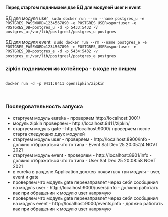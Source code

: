 
#### Перед стартом поднимаем две БД для модулей user и event
БД для модуля user
<code>
sudo docker run --rm --name postgres_u -e POSTGRES_PASSWORD=1234567890 -e POSTGRES_USER=sportuser -e POSTGRES_DB=postgres_u -d -p 5433:5432 -v postgres_u:/var/lib/postgresl/postgres_u  postgres
</code>
<br>
<br>
БД для модуля event
<code>
sudo docker run --rm --name postgres_e -e POSTGRES_PASSWORD=1234567890 -e POSTGRES_USER=sportuser -e POSTGRES_DB=postgres_e -d -p 5434:5432 -v postgres_e:/var/lib/postgresl/postgres_e  postgres
</code>
<br>
### zipkin поднимаем из котейнера - в коде не пишем
<code>
docker run -d -p 9411:9411 openzipkin/zipkin
</code>
<br>
<br>

### Последовательность запуска
- стартуем модуль eureka - проверяем http://localhost:3001/
- модуль zipkin проверяем - http://localhost:9411/zipkin/
- стартуем модуль gate - http://localhost:9000/ проверяем после старта следующих двух модулей
- стартуем модуль user - проверяем - http://localhost:8900/info - должно отбражаться что то типа - Event Sat Dec 25 20:05:24 NOVT 2021
- стартуем модуль event - проверяем - http://localhost:8901/info - должно отбражаться что то типа - User Sat Dec 25 20:08:58 NOVT 2021
- в eureka в разделе Application должеы появиться три модуля - user, event и gate
- проверяем что модуль gate перенаправлет через себя сообщения на модуль user - http://localhost:9000/users/info - должно работать как при обращении к модулю user напрямую
- проверяем что модуль gate перенаправлет через себя сообщения на модуль event - http://localhost:9000/events/info - должно работать как при обращении к модулю user напрямую